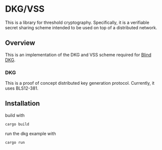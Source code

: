 # DKG/VSS 

This is a library for threshold cryptography. Specifically, it is a verifiable secret sharing scheme intended to be used on top of a distributed network.

## Overview

This is an implementation of the DKG and VSS scheme required for [Blind DKG]().

### DKG
This is a proof of concept distributed key generation protocol. Currently, it uses BLS12-381.

## Installation

build with 

``` bash
cargo build
```

run the dkg example with

``` bash
cargo run
```

